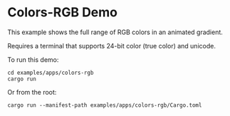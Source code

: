 # Colors-RGB Demo

This example shows the full range of RGB colors in an animated gradient.

Requires a terminal that supports 24-bit color (true color) and unicode.

To run this demo:

```shell
cd examples/apps/colors-rgb
cargo run
```

Or from the root:

```shell
cargo run --manifest-path examples/apps/colors-rgb/Cargo.toml
```
